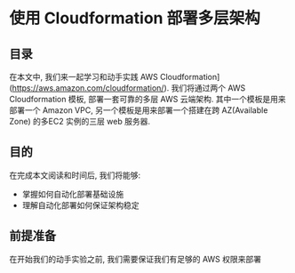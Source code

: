 # 使用 Cloudformation 部署多层架构

## 目录


在本文中, 我们来一起学习和动手实践 AWS Cloudformation] (https://aws.amazon.com/cloudformation/). 我们将通过两个 AWS Cloudformation 模板, 部署一套可靠的多层 AWS 云端架构. 其中一个模板是用来部署一个 Amazon VPC, 另一个模板是用来部署一个搭建在跨 AZ(Available Zone) 的多EC2 实例的三层 web 服务器.

## 目的
在完成本文阅读和时间后, 我们将能够:
* 掌握如何自动化部署基础设施
* 理解自动化部署如何保证架构稳定


## 前提准备
在开始我们的动手实验之前, 我们需要保证我们有足够的 AWS 权限来部署